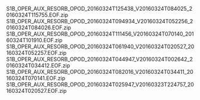 S1B_OPER_AUX_RESORB_OPOD_20160324T125438_V20160324T084025_20160324T115755.EOF.zip
S1B_OPER_AUX_RESORB_OPOD_20160324T094934_V20160324T052256_20160324T084026.EOF.zip
S1B_OPER_AUX_RESORB_OPOD_20160324T111456_V20160324T070140_20160324T101910.EOF.zip
S1B_OPER_AUX_RESORB_OPOD_20160324T061940_V20160324T020527_20160324T052257.EOF.zip
S1B_OPER_AUX_RESORB_OPOD_20160324T044947_V20160324T002642_20160324T034412.EOF.zip
S1B_OPER_AUX_RESORB_OPOD_20160324T082016_V20160324T034411_20160324T070141.EOF.zip
S1B_OPER_AUX_RESORB_OPOD_20160324T025947_V20160323T224757_20160324T020527.EOF.zip